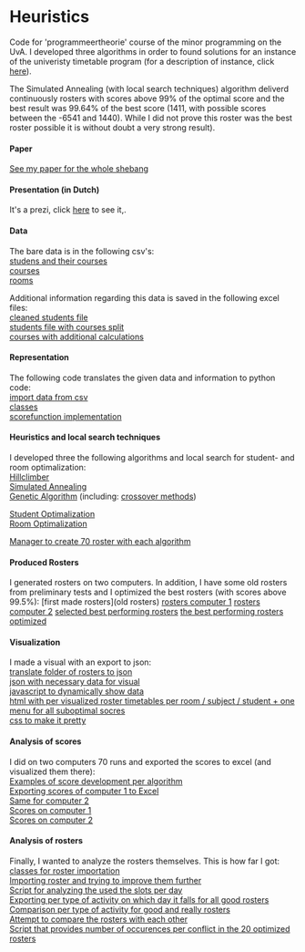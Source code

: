 # Heuristics
Code for 'programmeertheorie' course of the minor programming on the UvA. I developed three algorithms in order to found solutions for an instance of the univeristy timetable program (for a description of instance, click [here](http://www.heuristieken.nl/wiki/index.php?title=Lectures_%26_Lesroosters)).

The Simulated Annealing (with local search techniques) algorithm deliverd continuously rosters with scores above 99% of the optimal score and the best result was 99.64% of the best score (1411, with possible scores between the -6541 and 1440). While I did not prove this roster was the best roster possible it is without doubt a very strong result). 

#### Paper
[See my paper for the whole shebang](docs/Paper.pdf)

#### Presentation (in Dutch)
It's a prezi, click [here](http://prezi.com/noxxqhy06dsf/) to see it,.

#### Data  
The bare data is in the following csv's:  
[studens and their courses](studenten_roostering.csv)  
[courses](vakken.csv)  
[rooms](zalen.csv)  

Additional information regarding this data is saved in the following excel files:  
[cleaned students file](studenten_clean.csv)  
[students file with courses split](studenten_exploration.xls)  
[courses with additional calculations](vakken_calculations.xlsx)  

#### Representation 
The following code translates the given data and information to python code:  
[import data from csv](csvFilesController.py)  
[classes](classes.py)  
[scorefunction implementation](scoreFunction.py)  

#### Heuristics and local search techniques  
I developed three the following algorithms and local search for student- and room optimalization:  
[Hillclimber](hillclimber.py)  
[Simulated Annealing](simulatedAnnealing.py)  
[Genetic Algorithm](genetics.py) (including: [crossover methods](reproduction.py))  

[Student Optimalization](studentOptimalization.py)  
[Room Optimalization](roomOptimalization.py)  

[Manager to create 70 roster with each algorithm](taskManager.py)  

#### Produced Rosters
I generated rosters on two computers. In addition, I have some old rosters from preliminary tests and I optimized the best rosters (with scores above 99.5%):
[first made rosters](old rosters)
[rosters computer 1](rosters_computer_1)
[rosters computer 2](rosters_computer_2)
[selected best performing rosters](top_rosters)
[the best performing rosters optimized](imported_rosters)

#### Visualization  
I made a visual with an export to json:  
[translate folder of rosters to json](visual.py)  
[json with necessary data for visual](visuals/visual.json)  
[javascript to dynamically show data](visuals/roster.js)  
[html with per visualized roster timetables per room / subject / student + one menu for all suboptimal socres](visuals/rosters.html)  
[css to make it pretty](visuals/rosters.css)  

#### Analysis of scores
I did on two computers 70 runs and exported the scores to excel (and visualized them there):  
[Examples of score development per algorithm](exports.xlsx)  
[Exporting scores of computer 1 to Excel](scoresGraph_computer_1.py)  
[Same for computer 2](scoresGraph_computer_2.py)  
[Scores on computer 1](scoresGraph_computer1.xls)  
[Scores on computer 2](scoresGraph_computer_1.xls)  

#### Analysis of rosters
Finally, I wanted to analyze the rosters themselves. This is how far I got:  
[classes for roster importation](classesImport.py)  
[Importing roster and trying to improve them further](importForImprovement.py)  
[Script for analyzing the used the slots per day](ImportTestDays.py)  
[Exporting per type of activity on which day it falls for all good rosters](importForComparison.py)  
[Comparison per type of activity for good and really rosters](activitySpread.xls)  
[Attempt to compare the rosters with each other](importCompareRosters.py)  
[Script that provides number of occurences per conflict in the 20 optimized rosters](exportIssues.py)

